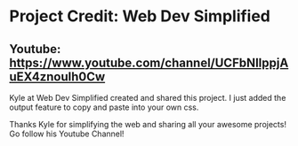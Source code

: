 # Project Credit: Web Dev Simplified
## Youtube: https://www.youtube.com/channel/UCFbNIlppjAuEX4znoulh0Cw

Kyle at Web Dev Simplified created and shared this project. 
I just added the output feature to copy and paste into your own css. 

Thanks Kyle for simplifying the web and sharing all your awesome projects! Go follow his Youtube Channel!
